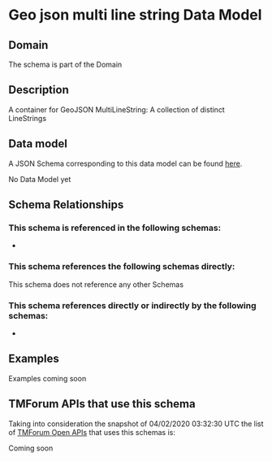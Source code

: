# Geo json multi line string Data Model

## Domain

The  schema is part of the  Domain

## Description

A container for GeoJSON MultiLineString: A collection of distinct LineStrings

## Data model

A JSON Schema corresponding to this data model can be found
[here](https://github.com/tmforum-rand/schemas/blob/candidates/Common/GeoJsonMultiLineString.schema.json).

No Data Model yet

## Schema Relationships

### This schema is referenced in the following schemas:

-

### This schema references the following schemas directly:

This schema does not reference any other Schemas

### This schema references directly or indirectly by the following schemas:

-



## Examples

Examples coming soon

## TMForum APIs that use this schema

Taking into consideration the snapshot of 04/02/2020 03:32:30 UTC the list of [TMForum Open APIs](https://www.tmforum.org/open-apis/) that uses this schemas is:

Coming soon
